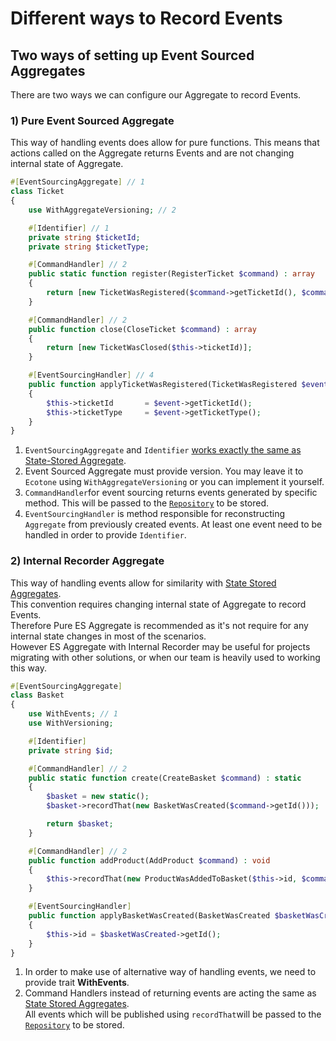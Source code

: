 # Different ways to Record Events

## Two ways of setting up Event Sourced Aggregates

There are two ways we can configure our Aggregate to record Events.&#x20;

### 1) Pure Event Sourced Aggregate

This way of handling events does allow for pure functions. This means that actions called on the Aggregate returns Events and are not changing internal state of Aggregate.

```php
#[EventSourcingAggregate] // 1
class Ticket
{
    use WithAggregateVersioning; // 2

    #[Identifier] // 1
    private string $ticketId;
    private string $ticketType;

    #[CommandHandler] // 2
    public static function register(RegisterTicket $command) : array
    {
        return [new TicketWasRegistered($command->getTicketId(), $command->getTicketType())];
    }

    #[CommandHandler] // 2
    public function close(CloseTicket $command) : array
    {
        return [new TicketWasClosed($this->ticketId)];
    }

    #[EventSourcingHandler] // 4
    public function applyTicketWasRegistered(TicketWasRegistered $event) : void
    {
        $this->ticketId       = $event->getTicketId();
        $this->ticketType     = $event->getTicketType();
    }
}
```

1. `EventSourcingAggregate` and `Identifier` [works exactly the same as State-Stored Aggregate](../../../command-handling/state-stored-aggregate/).
2. Event Sourced Aggregate must provide version. You may leave it to `Ecotone` using `WithAggregateVersioning` or you can implement it yourself.
3. `CommandHandler`for event sourcing returns events generated by specific method. This will be passed to the [`Repository`](../../../command-handling/repository/) to be stored.&#x20;
4. `EventSourcingHandler` is method responsible for reconstructing `Aggregate` from previously created events. At least one event need to be handled in order to provide `Identifier`.

### 2) Internal Recorder Aggregate

This way of handling events allow for similarity with [State Stored Aggregates](../../../command-handling/state-stored-aggregate/).\
This convention requires changing internal state of Aggregate to record Events. \
Therefore Pure ES Aggregate is recommended as it's not require for any internal state changes in most of the scenarios. \
However ES Aggregate with Internal Recorder may be useful for projects migrating with other solutions, or when our team is heavily used to working this way.

```php
#[EventSourcingAggregate] 
class Basket
{
    use WithEvents; // 1
    use WithVersioning;

    #[Identifier]
    private string $id;

    #[CommandHandler] // 2
    public static function create(CreateBasket $command) : static
    {
        $basket = new static();
        $basket->recordThat(new BasketWasCreated($command->getId()));

        return $basket;
    }

    #[CommandHandler] // 2
    public function addProduct(AddProduct $command) : void
    {
        $this->recordThat(new ProductWasAddedToBasket($this->id, $command->getProductName()));
    }

    #[EventSourcingHandler]
    public function applyBasketWasCreated(BasketWasCreated $basketWasCreated)
    {
        $this->id = $basketWasCreated->getId();
    }
}
```

1. In order to make use of alternative way of handling events, we need to provide trait **WithEvents**.
2. Command Handlers instead of returning events are acting the same as [State Stored Aggregates](../../../command-handling/state-stored-aggregate/).\
   All events which will be published using `recordThat`will be passed to the [`Repository`](../../../command-handling/repository/) to be stored.&#x20;
